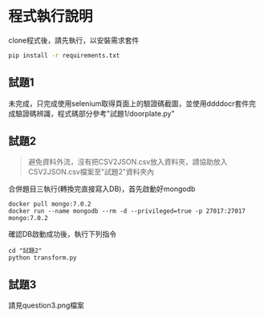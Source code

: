 # 程式執行說明
clone程式後，請先執行，以安裝需求套件
```bash
pip install -r requirements.txt
```
## 試題1
未完成，只完成使用selenium取得頁面上的驗證碼截圖，並使用ddddocr套件完成驗證碼辨識，程式碼部分參考"試題1/doorplate.py"
## 試題2
> 避免資料外流，沒有把CSV2JSON.csv放入資料夾，請協助放入CSV2JSON.csv檔案至"試題2"資料夾內

合併題目三執行(轉換完直接寫入DB)，首先啟動好mongodb
```
docker pull mongo:7.0.2
docker run --name mongodb --rm -d --privileged=true -p 27017:27017 mongo:7.0.2
```
確認DB啟動成功後，執行下列指令
```
cd "試題2"
python transform.py
```
## 試題3
請見question3.png檔案
